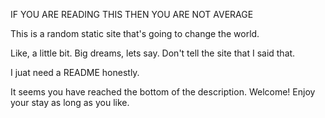 IF YOU ARE READING THIS THEN YOU ARE NOT AVERAGE

This is a random static site that's going to change the world.

Like, a little bit.
Big dreams, lets say.
Don't tell the site that I said that.

I juat need a README honestly.




















It seems you have reached the bottom of the description. Welcome! Enjoy your stay as long as you like.
